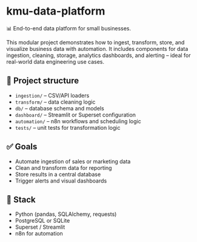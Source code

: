 # kmu-data-platform

📊 End-to-end data platform for small businesses.

This modular project demonstrates how to ingest, transform, store, and visualize business data with automation. It includes components for data ingestion, cleaning, storage, analytics dashboards, and alerting – ideal for real-world data engineering use cases.

## 📁 Project structure

- `ingestion/` – CSV/API loaders
- `transform/` – data cleaning logic
- `db/` – database schema and models
- `dashboard/` – Streamlit or Superset configuration
- `automation/` – n8n workflows and scheduling logic
- `tests/` – unit tests for transformation logic

## ✅ Goals

- Automate ingestion of sales or marketing data
- Clean and transform data for reporting
- Store results in a central database
- Trigger alerts and visual dashboards

## 🔧 Stack

- Python (pandas, SQLAlchemy, requests)
- PostgreSQL or SQLite
- Superset / Streamlit
- n8n for automation
